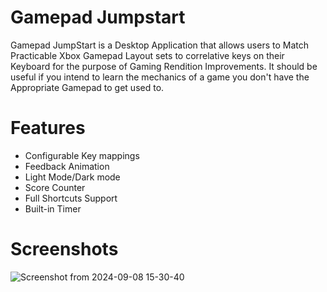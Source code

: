 # Gamepad Jumpstart 
 Gamepad JumpStart is a Desktop Application that allows users to Match Practicable Xbox Gamepad Layout sets to correlative keys on their Keyboard for the purpose of Gaming Rendition Improvements. It should be useful if you intend to learn the mechanics of a game you don't have the Appropriate Gamepad to get used to.

# Features
- Configurable Key mappings
- Feedback Animation
- Light Mode/Dark mode
- Score Counter
- Full Shortcuts Support
- Built-in Timer
# Screenshots
![Screenshot from 2024-09-08 15-30-40](https://github.com/user-attachments/assets/aca24619-f25f-41a3-8151-c8d119531011)
